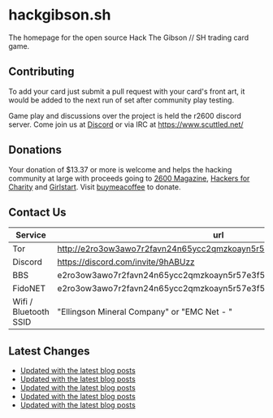 # hackgibson.sh
The homepage for the open source Hack The Gibson // SH trading card game.


## Contributing

To add your card just submit a pull request with your card's front art, it would be added to the next run of set after community play testing.

Game play and discussions over the project is held the r2600 discord server. Come join us at [Discord](https://discord.com/invite/9hABUzz) or via IRC at https://www.scuttled.net/


## Donations

Your donation of $13.37 or more is welcome and helps the hacking community at large with proceeds going to [2600 Magazine](https://2600.com/), [Hackers for Charity](https://hackersforcharity.org) and [Girlstart](https://girlstart.org).  Visit [buymeacoffee](https://www.buymeacoffee.com/hackgibson.sh) to donate.


## Contact Us

Service | url
-|-
Tor | http://e2ro3ow3awo7r2favn24n65ycc2qmzkoayn5r57e3f56nvjwdcgg32ad.onion
Discord | https://discord.com/invite/9hABUzz
BBS | e2ro3ow3awo7r2favn24n65ycc2qmzkoayn5r57e3f56nvjwdcgg32ad.onion:23
FidoNET | e2ro3ow3awo7r2favn24n65ycc2qmzkoayn5r57e3f56nvjwdcgg32ad.onion:24554
Wifi / Bluetooth SSID | "Ellingson Mineral Company" or "EMC Net - <fidonet address>"

## Latest Changes
<!-- BLOG-POST-LIST:START -->
- [Updated with the latest blog posts](https://github.com/DFW2600/hackgibson.sh/commit/640dbb5860246a0f70314f89bc2ae7c5ffcfacaa)
- [Updated with the latest blog posts](https://github.com/DFW2600/hackgibson.sh/commit/a1e71851991f9bca5726157e535c3081f7113ba8)
- [Updated with the latest blog posts](https://github.com/DFW2600/hackgibson.sh/commit/2438b4c9f071b778de03bccefda3d3a611ac5237)
- [Updated with the latest blog posts](https://github.com/DFW2600/hackgibson.sh/commit/3974958ecf6f74caeddb5918f1da94f69b17dd89)
- [Updated with the latest blog posts](https://github.com/DFW2600/hackgibson.sh/commit/fe1cd9e8d4059953d2233362da4d87562fe5f293)
<!-- BLOG-POST-LIST:END -->

